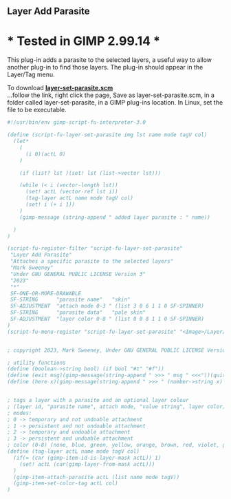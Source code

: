 ## Layer Add Parasite

# * Tested in GIMP 2.99.14 *

This plug-in adds a parasite to the selected layers, a useful way to allow another plug-in to find those layers. The plug-in should appear in the Layer/Tag menu.  
  
To download [**layer-set-parasite.scm**](https://raw.githubusercontent.com/script-fu/script-fu.github.io/main/plug-ins/layer-set-parasite/layer-set-parasite.scm)  
...follow the link, right click the page, Save as layer-set-parasite.scm, in a folder called layer-set-parasite, in a GIMP plug-ins location.  In Linux, set the file to be executable.
   
<!-- include-plugin "layer-set-parasite" -->
```scheme
#!/usr/bin/env gimp-script-fu-interpreter-3.0

(define (script-fu-layer-set-parasite img lst name mode tagV col)
  (let*
    (
      (i 0)(actL 0)
    ) 

    (if (list? lst )(set! lst (list->vector lst)))

    (while (< i (vector-length lst))
      (set! actL (vector-ref lst i))
      (tag-layer actL name mode tagV col)
      (set! i (+ i 1))
    )
    (gimp-message (string-append " added layer parasite : " name))

  )
)

(script-fu-register-filter "script-fu-layer-set-parasite"
 "Layer Add Parasite" 
 "Attaches a specific parasite to the selected layers"
 "Mark Sweeney"
 "Under GNU GENERAL PUBLIC LICENSE Version 3"
 "2023"
 "*"
 SF-ONE-OR-MORE-DRAWABLE
 SF-STRING      "parasite name"   "skin"
 SF-ADJUSTMENT  "attach mode 0-3 " (list 3 0 6 1 1 0 SF-SPINNER)
 SF-STRING      "parasite data"   "pale skin"
 SF-ADJUSTMENT  "layer color 0-8 " (list 0 0 8 1 1 0 SF-SPINNER)
)
(script-fu-menu-register "script-fu-layer-set-parasite" "<Image>/Layer/Tag")


; copyright 2023, Mark Sweeney, Under GNU GENERAL PUBLIC LICENSE Version 3

; utility functions
(define (boolean->string bool) (if bool "#t" "#f"))
(define (exit msg)(gimp-message(string-append " >>> " msg " <<<"))(quit))
(define (here x)(gimp-message(string-append " >>> " (number->string x) " <<<")))


; tags a layer with a parasite and an optional layer colour
; (layer id, "parasite name", attach mode, "value string", layer color)
; modes:
; 0 -> temporary and not undoable attachment
; 1 -> persistent and not undoable attachment
; 2 -> temporary and undoable attachment
; 3 -> persistent and undoable attachment
; color (0-8) (none, blue, green, yellow, orange, brown, red, violet, grey)
(define (tag-layer actL name mode tagV col)
  (if(= (car (gimp-item-id-is-layer-mask actL)) 1)
    (set! actL (car(gimp-layer-from-mask actL)))
  )
  (gimp-item-attach-parasite actL (list name mode tagV))
  (gimp-item-set-color-tag actL col)
)


```
